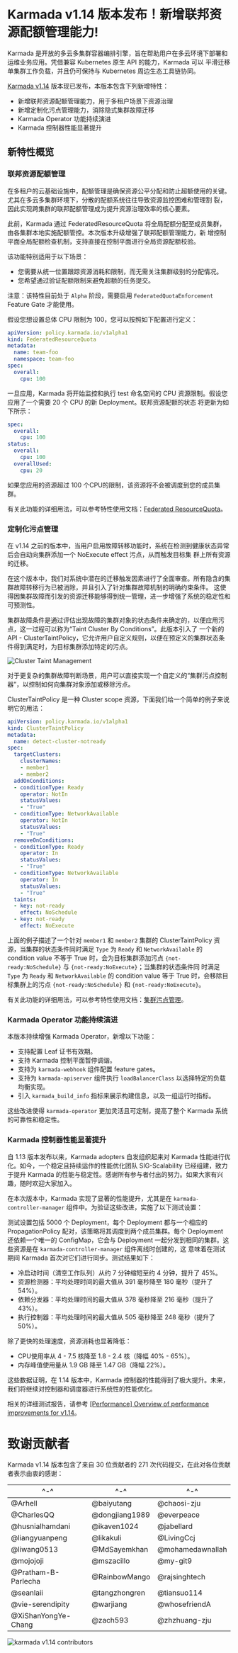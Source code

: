 # Karmada v1.14 版本发布！新增联邦资源配额管理能力!

Karmada 是开放的多云多集群容器编排引擎，旨在帮助用户在多云环境下部署和运维业务应用。凭借兼容 Kubernetes 原生 API 的能力，Karmada 可以
平滑迁移单集群工作负载，并且仍可保持与 Kubernetes 周边生态工具链协同。

[Karmada v1.14](https://github.com/karmada-io/karmada/releases/tag/v1.14.0) 版本现已发布，本版本包含下列新增特性：

- 新增联邦资源配额管理能力，用于多租户场景下资源治理
- 新增定制化污点管理能力，消除隐式集群故障迁移
- Karmada Operator 功能持续演进
- Karmada 控制器性能显著提升

## 新特性概览

### 联邦资源配额管理

在多租户的云基础设施中，配额管理是确保资源公平分配和防止超额使用的关键。尤其在多云多集群环境下，分散的配额系统往往导致资源监控困难和管理割
裂，因此实现跨集群的联邦配额管理成为提升资源治理效率的核心要素。

此前，Karmada 通过 FederatedResourceQuota 将全局配额分配至成员集群，由各集群本地实施配额管控。本次版本升级增强了联邦配额管理能力，新
增控制平面全局配额检查机制，支持直接在控制平面进行全局资源配额校验。

该功能特别适用于以下场景：
- 您需要从统一位置跟踪资源消耗和限制，而无需关注集群级别的分配情况。
- 您希望通过验证配额限制来避免超额的任务提交。

注意：该特性目前处于 `Alpha` 阶段，需要启用 `FederatedQuotaEnforcement` Feature Gate 才能使用。

假设您想设置总体 CPU 限制为 100，您可以按照如下配置进行定义：

```yaml
apiVersion: policy.karmada.io/v1alpha1
kind: FederatedResourceQuota
metadata:
  name: team-foo
  namespace: team-foo
spec:
  overall:
    cpu: 100
```

一旦应用，Karmada 将开始监控和执行 test 命名空间的 CPU 资源限制。假设您应用了一个需要 20 个 CPU 的新 Deployment。联邦资源配额的状态
将更新为如下所示：

```yaml
spec:
  overall:
    cpu: 100
status:
  overall:
    cpu: 100
  overallUsed:
    cpu: 20
```

如果您应用的资源超过 100 个CPU的限制，该资源将不会被调度到您的成员集群。

有关此功能的详细用法，可以参考特性使用文档：[Federated ResourceQuota](https://karmada.io/zh/docs/userguide/bestpractices/federated-resource-quota/)。

### 定制化污点管理

在 v1.14 之前的版本中，当用户启用故障转移功能时，系统在检测到健康状态异常后会自动向集群添加一个 NoExecute effect 污点，从而触发目标集
群上所有资源的迁移。

在这个版本中，我们对系统中潜在的迁移触发因素进行了全面审查。所有隐含的集群故障转移行为已被消除，并且引入了针对集群故障机制的明确约束条件。
这使得因集群故障而引发的资源迁移能够得到统一管理，进一步增强了系统的稳定性和可预测性。

集群故障条件是通过评估出现故障的集群对象的状态条件来确定的，以便应用污点，这一过程可以称为“Taint Cluster By Conditions”。此版本引入了
一个新的 API - ClusterTaintPolicy，它允许用户自定义规则，以便在预定义的集群状态条件得到满足时，为目标集群添加特定的污点。

![Cluster Taint Management](img/clustertaintpolicy.png)

对于更复杂的集群故障判断场景，用户可以直接实现一个自定义的“集群污点控制器”，以控制如何向集群对象添加或移除污点。

ClusterTaintPolicy 是一种 Cluster scope 资源，下面我们给一个简单的例子来说明它的用法：

```yaml
apiVersion: policy.karmada.io/v1alpha1
kind: ClusterTaintPolicy
metadata:
  name: detect-cluster-notready
spec:
  targetClusters:
    clusterNames:
    - member1
    - member2
  addOnConditions:
  - conditionType: Ready
    operator: NotIn
    statusValues:
    - "True"
  - conditionType: NetworkAvailable
    operator: NotIn
    statusValues:
    - "True"
  removeOnConditions:
  - conditionType: Ready
    operator: In
    statusValues:
    - "True"
  - conditionType: NetworkAvailable
    operator: In
    statusValues:
    - "True"
  taints:
  - key: not-ready
    effect: NoSchedule
  - key: not-ready
    effect: NoExecute
```

上面的例子描述了一个针对 `member1` 和 `member2` 集群的 ClusterTaintPolicy 资源，当集群的状态条件同时满足 `Type` 为 `Ready` 和 `NetworkAvailable`
的 condition value 不等于 True 时，会为目标集群添加污点 `{not-ready:NoSchedule}` 与 `{not-ready:NoExecute}`；当集群的状态条件同
时满足 `Type` 为 `Ready` 和 `NetworkAvailable` 的 condition value 等于 True 时，会移除目标集群上的污点 `{not-ready:NoSchedule}`
和 `{not-ready:NoExecute}`。

有关此功能的详细用法，可以参考特性使用文档：[集群污点管理](https://karmada.io/docs/next/userguide/failover/cluster-taint-management/)。

### Karmada Operator 功能持续演进

本版本持续增强 Karmada Operator，新增以下功能：

- 支持配置 Leaf 证书有效期。
- 支持 Karmada 控制平面暂停调谐。
- 支持为 `karmada-webhook` 组件配置 feature gates。
- 支持为 `karmada-apiserver` 组件执行 `loadBalancerClass` 以选择特定的负载均衡实现。
- 引入 `karmada_build_info` 指标来展示构建信息，以及一组运行时指标。

这些改进使得 `karmada-operator` 更加灵活且可定制，提高了整个 Karmada 系统的可靠性和稳定性。

### Karmada 控制器性能显著提升

自 1.13 版本发布以来，Karmada adopters 自发组织起来对 Karmada 性能进行优化。如今，一个稳定且持续运作的性能优化团队 SIG-Scalability
已经组建，致力于提升 Karmada 的性能与稳定性。感谢所有参与者付出的努力。如果大家有兴趣，随时欢迎大家加入。

在本次版本中，Karmada 实现了显著的性能提升，尤其是在 `karmada-controller-manager` 组件中。为验证这些改进，实施了以下测试设置：

测试设置包括 5000 个 Deployment，每个 Deployment 都与一个相应的 PropagationPolicy 配对，该策略将其调度到两个成员集群。每个 Deployment
还依赖一个唯一的 ConfigMap，它会与 Deployment 一起分发到相同的集群。这些资源是在 `karmada-controller-manager` 组件离线时创建的，这
意味着在测试期间 Karmada 首次对它们进行同步。测试结果如下：

- 冷启动时间（清空工作队列）从约 7 分钟缩短至约 4 分钟，提升了 45%。
- 资源检测器：平均处理时间的最大值从 391 毫秒降至 180 毫秒（提升了 54%）。
- 依赖分发器：平均处理时间的最大值从 378 毫秒降至 216 毫秒（提升了 43%）。
- 执行控制器：平均处理时间的最大值从 505 毫秒降至 248 毫秒（提升了 50%）。

除了更快的处理速度，资源消耗也显著降低：

- CPU使用率从 4 - 7.5 核降至 1.8 - 2.4 核（降幅 40% - 65%）。
- 内存峰值使用量从 1.9 GB 降至 1.47 GB（降幅 22%）。

这些数据证明，在 1.14 版本中，Karmada 控制器的性能得到了极大提升。未来，我们将继续对控制器和调度器进行系统性的性能优化。

相关的详细测试报告，请参考 [[Performance] Overview of performance improvements for v1.14](https://github.com/karmada-io/karmada/issues/6394)。

# 致谢贡献者

Karmada v1.14 版本包含了来自 30 位贡献者的 271 次代码提交，在此对各位贡献者表示由衷的感谢：

| ^-^                 | ^-^            | ^-^              |
|---------------------|----------------|------------------|
| @Arhell             | @baiyutang     | @chaosi-zju      |
| @CharlesQQ          | @dongjiang1989 | @everpeace       |
| @husnialhamdani     | @ikaven1024    | @jabellard       |
| @liangyuanpeng      | @likakuli      | @LivingCcj       |
| @liwang0513         | @MdSayemkhan   | @mohamedawnallah |
| @mojojoji           | @mszacillo     | @my-git9         |
| @Pratham-B-Parlecha | @RainbowMango  | @rajsinghtech    |
| @seanlaii           | @tangzhongren  | @tiansuo114      |
| @vie-serendipity    | @warjiang      | @whosefriendA    |
| @XiShanYongYe-Chang | @zach593       | @zhzhuang-zju    |

![karmada v1.14 contributors](./img/contributors.png)
